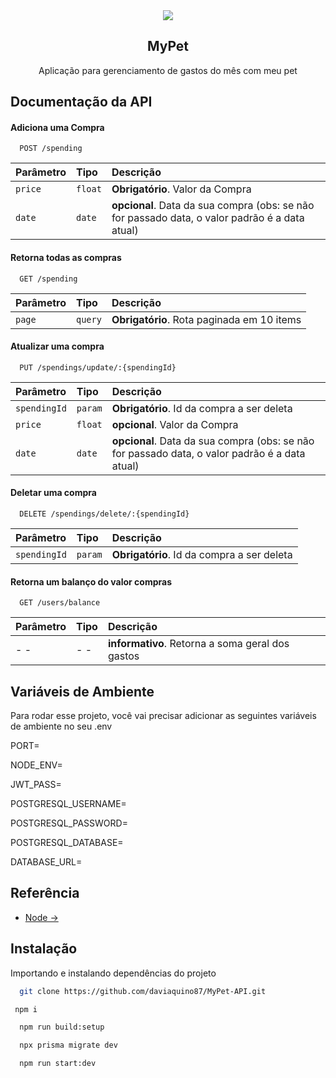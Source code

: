 <div align="center">
<img src='.github/img/image.jpg' style='align:center'>
<br>

## MyPet

Aplicação para gerenciamento de gastos do mês com meu pet

</div>

## Documentação da API

#### Adiciona uma Compra

```http
  POST /spending
```

| Parâmetro | Tipo    | Descrição                                                                                      |
| :-------- | :------ | :--------------------------------------------------------------------------------------------- |
| `price`   | `float` | **Obrigatório**. Valor da Compra                                                               |
| `date`    | `date`  | **opcional**. Data da sua compra (obs: se não for passado data, o valor padrão é a data atual) |

#### Retorna todas as compras

```http
  GET /spending
```

| Parâmetro | Tipo    | Descrição                                  |
| :-------- | :------ | :----------------------------------------- |
| `page`    | `query` | **Obrigatório**. Rota paginada em 10 items |

#### Atualizar uma compra

```http
  PUT /spendings/update/:{spendingId}
```

| Parâmetro    | Tipo    | Descrição                                                                                      |
| :----------- | :------ | :--------------------------------------------------------------------------------------------- |
| `spendingId` | `param` | **Obrigatório**. Id da compra a ser deleta                                                     |
| `price`      | `float` | **opcional**. Valor da Compra                                                                  |
| `date`       | `date`  | **opcional**. Data da sua compra (obs: se não for passado data, o valor padrão é a data atual) |

#### Deletar uma compra

```http
  DELETE /spendings/delete/:{spendingId}
```

| Parâmetro    | Tipo    | Descrição                                  |
| :----------- | :------ | :----------------------------------------- |
| `spendingId` | `param` | **Obrigatório**. Id da compra a ser deleta |

#### Retorna um balanço do valor compras

```http
  GET /users/balance
```

| Parâmetro | Tipo | Descrição                                        |
| :-------- | :--- | :----------------------------------------------- |
| - -       | - -  | **informativo**. Retorna a soma geral dos gastos |

## Variáveis de Ambiente

Para rodar esse projeto, você vai precisar adicionar as seguintes variáveis de ambiente no seu .env

PORT=

NODE_ENV=

JWT_PASS=

POSTGRESQL_USERNAME=

POSTGRESQL_PASSWORD=

POSTGRESQL_DATABASE=

DATABASE_URL=

## Referência

- [Node ->](https://docs.airplane.dev/?gclid=CjwKCAjwo_KXBhAaEiwA2RZ8hJmXoWmob1OH96oqMIgvjqHXFqZOur-vKIBaoElzdHtpRSgEi7E8ChoC2ckQAvD_BwE)

## Instalação

Importando e instalando dependências do projeto

```bash
  git clone https://github.com/daviaquino87/MyPet-API.git
```

```bash
 npm i
```

```bash
  npm run build:setup
```

```bash
  npx prisma migrate dev
```

```bash
  npm run start:dev
```
